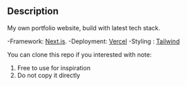 ## Description

My own portfolio website, build with latest tech stack.

  -Framework: [Next.js](https://nextjs.org).
  -Deployment: [Vercel](https://vercel.com/home?utm_source=next-site&utm_medium=banner&utm_campaign=home)
  -Styling : [Tailwind](https://tailwindcss.com)
  
You can clone this repo if you interested with note:
  1. Free to use for inspiration
  2. Do not copy it directly



